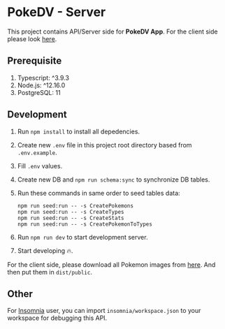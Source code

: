 # PokeDV - Server

This project contains API/Server side for **PokeDV App**. For the client side please look [here](https://github.com/pramindanata/pokemon-dv-client).

## Prerequisite

1. Typescript: ^3.9.3
2. Node.js: ^12.16.0
3. PostgreSQL: 11

## Development

1. Run `npm install` to install all depedencies.
2. Create new `.env` file in this project root directory based from `.env.example`.
3. Fill `.env` values.
4. Create new DB and `npm run schema:sync` to synchronize DB tables.
5. Run these commands in same order to seed tables data:

    ```properties
    npm run seed:run -- -s CreatePokemons
    npm run seed:run -- -s CreateTypes
    npm run seed:run -- -s CreateStats
    npm run seed:run -- -s CreatePokemonToTypes
    ```

6. Run `npm run dev` to start development server.
7. Start developing :fire:.

For the client side, please download all Pokemon images from [here](https://bit.ly/2AqtL97). And then put them in `dist/public`.

## Other

For [Insomnia](https://insomnia.rest/) user, you can import `insomnia/workspace.json` to your workspace for debugging this API.
